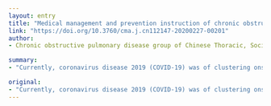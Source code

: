 ```yaml
---
layout: entry
title: "Medical management and prevention instruction of chronic obstructive pulmonary disease during the coronavirus disease 2019 epidemic"
link: "https://doi.org/10.3760/cma.j.cn112147-20200227-00201"
author:
- Chronic obstructive pulmonary disease group of Chinese Thoracic, Society; Chronic obstructive pulmonary disease committee of Chinese Association of Chest, Physician

summary:
- "Currently, coronavirus disease 2019 (COVID-19) was of clustering onset in China. Epidemiological data showed that the older patients with chronic commodities were at high risk of the involvement of the severe and critical type of COVID. The epidemic was of vital importance for us to attach great importance to optimize the management of COPD patients during the epidemic."

original:
- "Currently, coronavirus disease 2019 (COVID-19) was of clustering onset in China and challenging to the Chinese healthcare system. Epidemiological data showed that the older patients with chronic commodities were at high risk of the involvement of the severe and critical type of COVID-19, especially patients with chronic obstructive pulmonary disease (COPD) resulting in high mortalities. There were nearly 100 million COPD patients in China, and most of them were the elderly. Once infected with COVID-19, it would be life-threatening for the COPD patients. Therefore, during the epidemic, it was of vital significance for us to attach great importance to optimize the management of COPD patients. Based on these considerations, the COPD Group of the Chinese Thoracic Society (CTS) and the COPD working Committee of the Chinese Association of Chest Physicians (CACP) altogether drafted the instruction for medical management and prevention of COPD during the COVID-19 epidemic period for the healthcare practitioner and patients."
---
```



